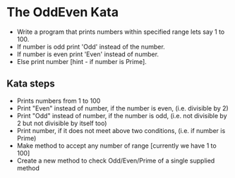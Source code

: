 # The OddEven Kata
* Write a program that prints numbers within specified range lets say 1 to 100. 
* If number is odd print 'Odd' instead of the number. 
* If number is even print 'Even' instead of number. 
* Else print number [hint - if number is Prime].

## Kata steps
* Prints numbers from 1 to 100
* Print "Even" instead of number, if the number is even, (i.e. divisible by 2)
* Print "Odd" instead of number, if the number is odd, (i.e. not divisible by 2 but not divisible by itself too)
* Print number, if it does not meet above two conditions, (i.e. if number is Prime)
* Make method to accept any number of range [currently  we have 1 to 100]
* Create a new method to check Odd/Even/Prime of a single supplied method

